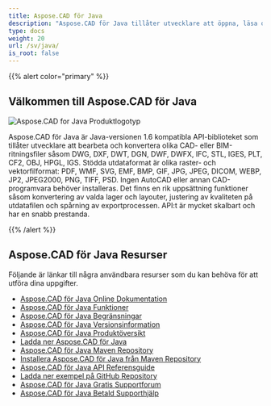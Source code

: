 ```yaml
---
title: Aspose.CAD för Java
description: "Aspose.CAD för Java tillåter utvecklare att öppna, läsa och bearbeta AutoCAD DWG, DXF, DWT och andra CAD- och BIM-filformat, såsom: DGN, DWF, DWFX, IFC, STL, IGES, PLT, CF2, OBJ, HPGL, IGS."
type: docs
weight: 20
url: /sv/java/
is_root: false
---
```


{{% alert color="primary" %}}

## **Välkommen till Aspose.CAD för Java**

![Aspose.CAD for Java Produktlogotyp](/_assets/home_2.png)

Aspose.CAD för Java är Java-versionen 1.6 kompatibla API-biblioteket som tillåter utvecklare att bearbeta och konvertera olika CAD- eller BIM-ritningsfiler såsom DWG, DXF, DWT, DGN, DWF, DWFX, IFC, STL, IGES, PLT, CF2, OBJ, HPGL, IGS. Stödda utdataformat är olika raster- och vektorfilformat: PDF, WMF, SVG, EMF, BMP, GIF, JPG, JPEG, DICOM, WEBP, JP2, JPEG2000, PNG, TIFF, PSD. Ingen AutoCAD eller annan CAD-programvara behöver installeras.
Det finns en rik uppsättning funktioner såsom konvertering av valda lager och layouter, justering av kvaliteten på utdatafilen och spårning av exportprocessen. API:t är mycket skalbart och har en snabb prestanda.

{{% /alert %}}

## **Aspose.CAD för Java Resurser**

Följande är länkar till några användbara resurser som du kan behöva för att utföra dina uppgifter.

- [Aspose.CAD för Java Online Dokumentation](/sv/cad/java/)
- [Aspose.CAD för Java Funktioner](/sv/cad/java/product-overview/#advanced-api-features)
- [Aspose.CAD för Java Begränsningar](/sv/cad/java/product-overview/#not-yet-supported)
- [Aspose.CAD för Java Versionsinformation](https://releases.aspose.com/cad/java/release-notes/)
- [Aspose.CAD för Java Produktöversikt](https://products.aspose.com/cad/java/)
- [Ladda ner Aspose.CAD för Java](https://releases.aspose.com/cad/java/)
- [Aspose.CAD för Java Maven Repository](https://releases.aspose.com/java/repo/com/aspose/aspose-cad/)
- [Installera Aspose.CAD för Java från Maven Repository](/sv/cad/java/installation/)
- [Aspose.CAD för Java API Referensguide](https://reference.aspose.com/cad/java)
- [Ladda ner exempel på GitHub Repository](https://github.com/aspose-cad/Aspose.CAD-for-Java)
- [Aspose.CAD för Java Gratis Supportforum](https://forum.aspose.com/c/cad/19)
- [Aspose.CAD för Java Betald Supporthjälp](https://helpdesk.aspose.com/)
